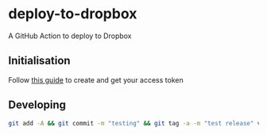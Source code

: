 # deploy-to-dropbox

A GitHub Action to deploy to Dropbox

## Initialisation

Follow [this guide](https://preventdirectaccess.com/docs/create-app-key-access-token-for-dropbox-account/#access-token) to create and get your access token


## Developing

```bash
git add -A && git commit -m "testing" && git tag -a -m "test release" v1 && git push --follow-tags
```